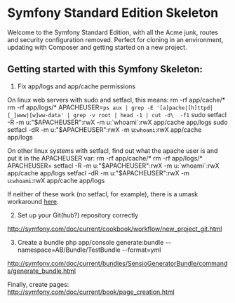 Symfony Standard Edition Skeleton
========================

Welcome to the Symfony Standard Edition, with all the Acme junk, routes and security configuration removed.
Perfect for cloning in an environment, updating with Composer and getting started on a new project.

Getting started with this Symfony Skeleton:
-------------------------------

1. Fix app/logs and app/cache permissions 

On linux web servers with sudo and setfacl, this means:
    rm -rf app/cache/*
    rm -rf app/logs/*
    APACHEUSER=`ps aux | grep -E '[a]pache|[h]ttpd|[_]www|[w]ww-data' | grep -v root | head -1 | cut -d\  -f1`
    sudo setfacl -R -m u:"$APACHEUSER":rwX -m u:`whoami`:rwX app/cache app/logs
    sudo setfacl -dR -m u:"$APACHEUSER":rwX -m u:`whoami`:rwX app/cache app/logs

On other linux systems with setfacl, find out what the apache user is and put it in the APACHEUSER var:
    rm -rf app/cache/*
    rm -rf app/logs/*
    APACHEUSER=
    setfacl -R -m u:"$APACHEUSER":rwX -m u:`whoami`:rwX app/cache app/logs
    setfacl -dR -m u:"$APACHEUSER":rwX -m u:`whoami`:rwX app/cache app/logs

If neither of these work (no setfacl, for example), there is a umask workaround [here](http://symfony.com/doc/current/book/installation.html).

2. Set up your Git(hub?) repository correctly

http://symfony.com/doc/current/cookbook/workflow/new_project_git.html

3. Create a bundle
    php app/console generate:bundle --namespace=AB/Bundle/TestBundle --format=yml

http://symfony.com/doc/current/bundles/SensioGeneratorBundle/commands/generate_bundle.html

Finally, create pages:
http://symfony.com/doc/current/book/page_creation.html


